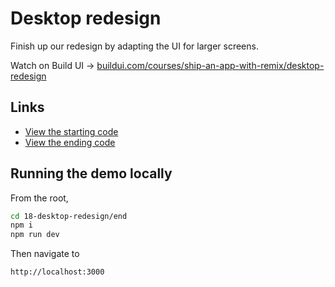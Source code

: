 # Desktop redesign

Finish up our redesign by adapting the UI for larger screens.

Watch on Build UI → [buildui.com/courses/ship-an-app-with-remix/desktop-redesign](https://buildui.com/courses/ship-an-app-with-remix/desktop-redesign)

## Links

- [View the starting code](./begin)
- [View the ending code](./end)

## Running the demo locally

From the root,

```sh
cd 18-desktop-redesign/end
npm i
npm run dev
```

Then navigate to

```
http://localhost:3000
```
